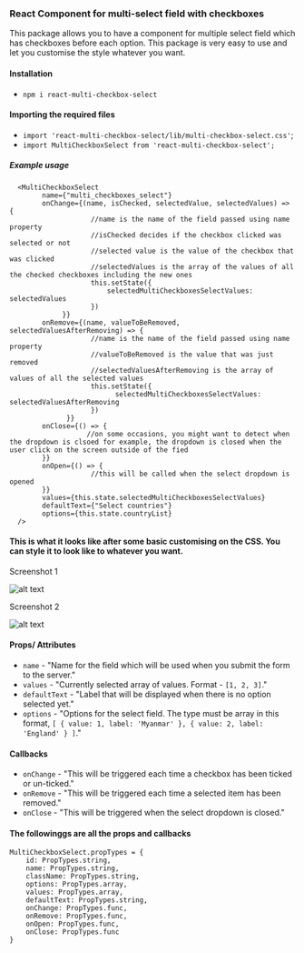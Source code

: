 ### React Component for multi-select field with checkboxes

This package allows you to have a component for multiple select field which has checkboxes before each option. This package is very easy to use and let you customise the style whatever you want.

#### Installation
- `npm i react-multi-checkbox-select`

#### Importing the required files
- `import 'react-multi-checkbox-select/lib/multi-checkbox-select.css'`;
- `import MultiCheckboxSelect from 'react-multi-checkbox-select';`

##### Example usage

      <MultiCheckboxSelect
            name={"multi_checkboxes_select"}
            onChange={(name, isChecked, selectedValue, selectedValues) => {     
                        //name is the name of the field passed using name property
                        //isChecked decides if the checkbox clicked was selected or not
                        //selected value is the value of the checkbox that was clicked
                        //selectedValues is the array of the values of all the checked checkboxes including the new ones
                        this.setState({
                            selectedMultiCheckboxesSelectValues: selectedValues
                        })
                 }}
            onRemove={(name, valueToBeRemoved, selectedValuesAfterRemoving) => {
                        //name is the name of the field passed using name property
                        //valueToBeRemoved is the value that was just removed
                        //selectedValuesAfterRemoving is the array of values of all the selected values
                        this.setState({
                              selectedMultiCheckboxesSelectValues: selectedValuesAfterRemoving
                        })
                  }}
            onClose={() => {
                       //on some occasions, you might want to detect when the dropdown is clsoed for example, the dropdown is closed when the user click on the screen outside of the fied
            }}
            onOpen={() => {
                        //this will be called when the select dropdown is opened
            }}
            values={this.state.selectedMultiCheckboxesSelectValues}
            defaultText={"Select countries"}
            options={this.state.countryList}
      />
      
#### This is what it looks like after some basic customising on the CSS. You can style it to look like to whatever you want.
Screenshot 1

![alt text](https://waiyanhein-public.s3-eu-west-1.amazonaws.com/select_1.jpg)

Screenshot 2

![alt text](https://waiyanhein-public.s3-eu-west-1.amazonaws.com/select_2.jpg)
    
      
#### Props/ Attributes

- `name` - "Name for the field which will be used when you submit the form to the server."
- `values` - "Currently selected array of values. Format - `[1, 2, 3]`."
- `defaultText` - "Label that will be displayed when there is no option selected yet."
- `options` - "Options for the select field. The type must be array in this format, `[ { value: 1, label: 'Myanmar' }, { value: 2, label: 'England' } ]`."


#### Callbacks
- `onChange` - "This will be triggered each time a checkbox has been ticked or un-ticked."
- `onRemove` - "This will be triggered each time a selected item has been removed."
- `onClose` - "This will be triggered when the select dropdown is closed."

#### The followinggs are all the props and callbacks

    MultiCheckboxSelect.propTypes = {
        id: PropTypes.string,
        name: PropTypes.string,
        className: PropTypes.string,
        options: PropTypes.array,
        values: PropTypes.array,
        defaultText: PropTypes.string,
        onChange: PropTypes.func,
        onRemove: PropTypes.func,
        onOpen: PropTypes.func,
        onClose: PropTypes.func
    }
